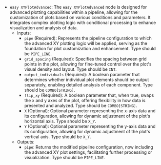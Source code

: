 - `easy XYPlotAdvanced`: The `easy XYPlotAdvanced` node is designed for advanced plotting capabilities within a pipeline, allowing for the customization of plots based on various conditions and parameters. It integrates complex plotting logic with conditional processing to enhance visualization and analysis of data.
    - Inputs:
        - `pipe` (Required): Represents the pipeline configuration to which the advanced XY plotting logic will be applied, serving as the foundation for plot customization and enhancement. Type should be `PIPE_LINE`.
        - `grid_spacing` (Required): Specifies the spacing between grid points in the plot, allowing for fine-tuned control over the plot's visual density and layout. Type should be `INT`.
        - `output_individuals` (Required): A boolean parameter that determines whether individual plot elements should be output separately, enabling detailed analysis of each component. Type should be `COMBO[STRING]`.
        - `flip_xy` (Required): A boolean parameter that, when true, swaps the x and y axes of the plot, offering flexibility in how data is presented and analyzed. Type should be `COMBO[STRING]`.
        - `X` (Optional): Optional parameter representing the x-axis data and its configuration, allowing for dynamic adjustment of the plot's horizontal axis. Type should be `X_Y`.
        - `Y` (Optional): Optional parameter representing the y-axis data and its configuration, allowing for dynamic adjustment of the plot's vertical axis. Type should be `X_Y`.
    - Outputs:
        - `pipe`: Returns the modified pipeline configuration, now including the advanced XY plot settings, facilitating further processing or visualization. Type should be `PIPE_LINE`.
